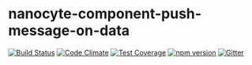 # nanocyte-component-push-message-on-data

[![Build Status](https://travis-ci.org/octoblu/nanocyte-component-collect-messages.svg?branch=master)](https://travis-ci.org/octoblu/nanocyte-component-collect-messages)
[![Code Climate](https://codeclimate.com/github/octoblu/nanocyte-component-collect-messages/badges/gpa.svg)](https://codeclimate.com/github/octoblu/nanocyte-component-collect-messages)
[![Test Coverage](https://codeclimate.com/github/octoblu/nanocyte-component-collect-messages/badges/coverage.svg)](https://codeclimate.com/github/octoblu/nanocyte-component-collect-messages)
[![npm version](https://badge.fury.io/js/nanocyte-component-collect-messages.svg)](http://badge.fury.io/js/nanocyte-component-collect-messages)
[![Gitter](https://badges.gitter.im/octoblu/help.svg)](https://gitter.im/octoblu/help)
